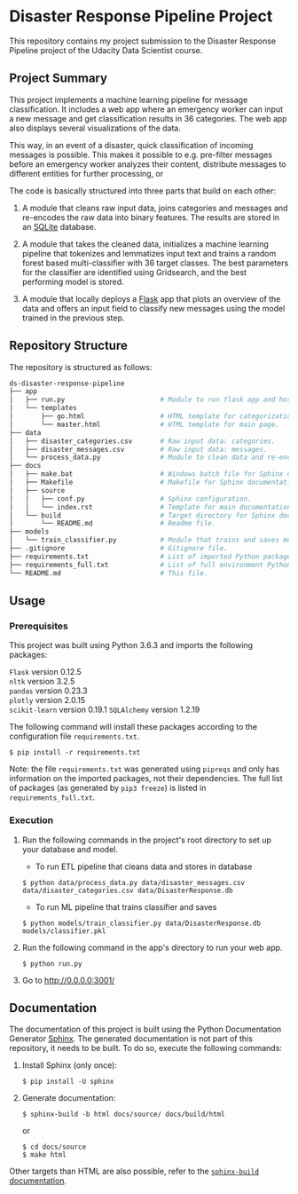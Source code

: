 # Disaster Response Pipeline Project
This repository contains my project submission to the Disaster Response Pipeline project of the Udacity Data Scientist course.

## Project Summary

This project implements a machine learning pipeline for message classification. It includes a web app where an emergency worker can input a new message and get classification results in 36 categories. The web app also displays several visualizations of the data.

This way, in an event of a disaster, quick classification of incoming messages is possible. This makes it possible to e.g. pre-filter messages before an emergency worker analyzes their content, distribute messages to different entities for further processing, or 

The code is basically structured into three parts that build on each other:

1. A module that cleans raw input data, joins categories and messages and re-encodes the raw data into binary features. The results are stored in an [SQLite](https://sqlite.org) database.

1. A module that takes the cleaned data, initializes a machine learning pipeline that tokenizes and lemmatizes input text and trains a random forest based multi-classifier with 36 target classes. The best parameters for the classifier are identified using Gridsearch, and the best performing model is stored.  

1. A module that locally deploys a [Flask](https://flask.palletsprojects.com) app that plots an overview of the data and offers an input field to classify new messages using the model trained in the previous step.

## Repository Structure
The repository is structured as follows:

```bash
ds-disaster-response-pipeline
├── app
│   ├── run.py                        # Module to run flask app and host HTML page.
│   └── templates
│       ├── go.html                   # HTML template for categorization results table.
│       └── master.html               # HTML template for main page.            
├── data
│   ├── disaster_categories.csv       # Raw input data: categories.
│   ├── disaster_messages.csv         # Raw input data: messages.
│   └── process_data.py               # Module to clean data and re-encode features.
├── docs                              
│   ├── make.bat                      # Windows batch file for Sphinx documentation generation.
│   ├── Makefile                      # Makefile for Sphinx documentation generation.
│   ├── source
│   │   ├── conf.py                   # Sphinx configuration.
│   │   └── index.rst                 # Template for main documentation page.
│   └── build                         # Target directory for Sphinx documentation generation.
│       └── README.md                 # Readme file. 
├── models
│   └── train_classifier.py           # Module that trains and saves message classifier.
├── .gitignore                        # Gitignore file. 
├── requirements.txt                  # List of imported Python packages.
├── requirements_full.txt             # List of full environment Python packages.
└── README.md                         # This file.
```

## Usage

### Prerequisites
This project was built using Python 3.6.3 and imports the following packages:

`Flask` version 0.12.5  
`nltk` version 3.2.5  
`pandas` version 0.23.3  
`plotly` version 2.0.15  
`scikit-learn` version 0.19.1 
`SQLAlchemy` version 1.2.19  

The following command will install these packages according to the configuration file `requirements.txt`.

```
$ pip install -r requirements.txt
```

Note: the file `requirements.txt` was generated using `pipreqs` and only has information on the imported packages, not their dependencies. The full list of packages (as generated by `pip3 freeze`) is listed in `requirements_full.txt`.

### Execution

1. Run the following commands in the project's root directory to set up your database and model.

    - To run ETL pipeline that cleans data and stores in database
   ```
   $ python data/process_data.py data/disaster_messages.csv data/disaster_categories.csv data/DisasterResponse.db
   ```
    - To run ML pipeline that trains classifier and saves
   ```
   $ python models/train_classifier.py data/DisasterResponse.db models/classifier.pkl
   ```

1. Run the following command in the app's directory to run your web app.
   ```
   $ python run.py
   ```

1. Go to http://0.0.0.0:3001/

## Documentation

The documentation of this project is built using the Python Documentation Generator [Sphinx](https://www.sphinx-doc.org/). The generated documentation is not part of this repository, it needs to be built. To do so, execute the following commands:

1. Install Sphinx (only once):
   ```
   $ pip install -U sphinx
   ```

1. Generate documentation:
   ```
   $ sphinx-build -b html docs/source/ docs/build/html
   ```
   or
   ```
   $ cd docs/source
   $ make html
   ```

Other targets than HTML are also possible, refer to the [`sphinx-build` documentation](https://www.sphinx-doc.org/en/master/man/sphinx-build.html).
